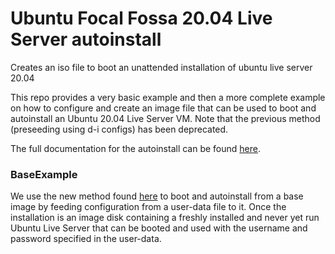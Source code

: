# Ubuntu Focal Fossa 20.04 Live Server autoinstall
Creates an iso file to boot an unattended installation of ubuntu live server 20.04

This repo provides a very basic example and then a more complete example on how to configure and create an image file that can be used to boot and autoinstall an Ubuntu 20.04 Live Server VM. Note that the previous method (preseeding using d-i configs) has been deprecated.

The full documentation for the autoinstall can be found [here](https://ubuntu.com/server/docs/install/autoinstall-reference).

### BaseExample
We use the new method found [here](https://ubuntu.com/server/docs/install/autoinstall-quickstart) to boot and autoinstall from a base image by feeding configuration from a user-data file to it. Once the installation is an image disk containing a freshly installed and never yet run Ubuntu Live Server that can be booted and used with the username and password specified in the user-data.





